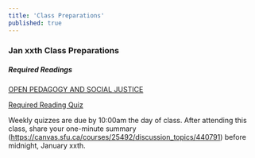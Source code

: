 ```yaml
---
title: 'Class Preparations'
published: true
---
```


### Jan xxth Class Preparations

##### Required Readings
[OPEN PEDAGOGY AND SOCIAL JUSTICE](http://www.digitalpedagogylab.com/open-pedagogy-social-justice/)

[Required Reading Quiz](https://example.com)

Weekly quizzes are due by 10:00am the day of class. After attending this class, share your one-minute summary (https://canvas.sfu.ca/courses/25492/discussion_topics/440791) before midnight, January xxth.
